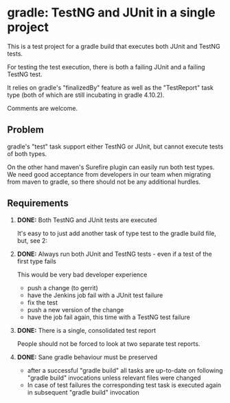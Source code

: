 gradle: TestNG and JUnit in a single project
============================================

This is a test project for a gradle build that executes both JUnit and TestNG tests.

For testing the test execution, there is both a failing JUnit and a failing TestNG test.

It relies on gradle's "finalizedBy" feature as well as the "TestReport" task type
(both of which are still incubating in gradle 4.10.2).

Comments are welcome.

Problem
-------

gradle's "test" task support either TestNG or JUnit, but cannot execute tests of both types.

On the other hand maven's Surefire plugin can easily run both test types.
We need good acceptance from developers in our team when migrating from maven to gradle, so
there should not be any additional hurdles.

Requirements
------------

1) **DONE:** Both TestNG and JUnit tests are executed

   It's easy to to just add another task of type test to the gradle build file, but, see 2: 

2) **DONE:** Always run both JUnit and TestNG tests - even if a test of the first type fails

   This would be very bad developer experience 
   * push a change (to gerrit)
   * have the Jenkins job fail with a JUnit test failure
   * fix the test
   * push a new version of the change
   * have the job fail again, this time with a TestNG test failure

3) **DONE:** There is a single, consolidated test report

   People should not be forced to look at two separate test reports.
   
4) **DONE:** Sane gradle behaviour must be preserved
   * after a successful "gradle build" all tasks are up-to-date on following "gradle build" invocations unless relevant files were changed
   * In case of test failures the corresponding test task is executed again in subsequent "gradle build" invocation
